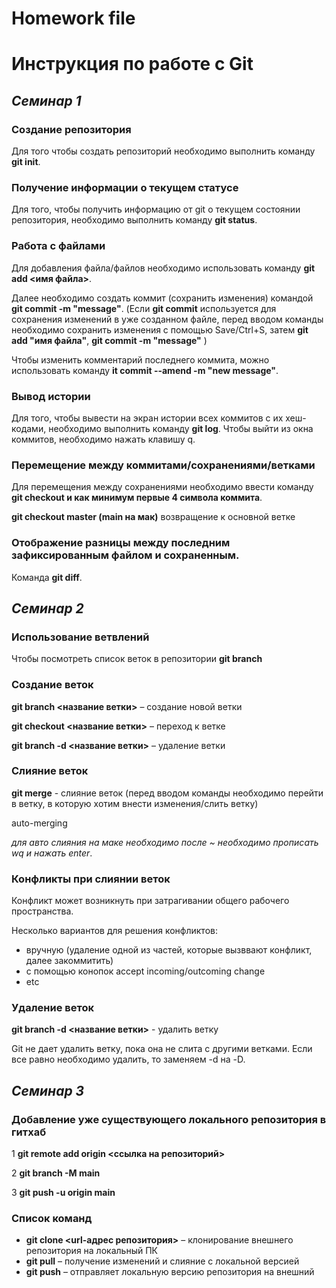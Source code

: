 # Homework file
# Инструкция по работе с Git

## *Семинар 1*

### Создание репозитория

Для того чтобы создать репозиторий необходимо выполнить команду **git init**. 

### Получение информации о текущем статусе

Для того, чтобы получить информацию от git о текущем состоянии репозитория, необходимо выполнить команду **git status**.

### Работа с файлами

Для добавления файла/файлов необходимо использовать команду **git add <имя файла>**.

Далее необходимо создать коммит (сохранить изменения) командой **git commit -m "message"**. (Если **git commit** используется для сохранения изменений в уже созданном файле, перед вводом команды необходимо сохранить изменения с помощью Save/Ctrl+S, затем **git add "имя файла"**, **git commit -m "message"** )

Чтобы изменить комментарий последнего коммита, можно использовать команду **it commit --amend -m "new message"**.

### Вывод истории

Для того, чтобы вывести на экран истории всех коммитов с их хеш-кодами, необходимо выполнить команду **git log**. Чтобы выйти из окна коммитов, необходимо нажать клавишу q.

### Перемещение между коммитами/сохранениями/ветками

Для перемещения между сохранениями необходимо ввести команду **git checkout и как минимум первые 4 символа коммита**.

**git checkout master (main на мак)** возвращение к основной ветке

### Отображение разницы между последним зафиксированным файлом и сохраненным.

Команда **git diff**.

## *Семинар 2*

### **Использование ветвлений**

Чтобы посмотреть список веток в репозитории **git branch**

### Создание веток

**git branch <название ветки>** – создание новой ветки

**git checkout <название ветки>** – переход к ветке

**git branch -d <название ветки>** – удаление ветки

### Слияние веток 

**git merge** - слияние веток (перед вводом команды необходимо перейти в ветку, в которую хотим внести изменения/слить ветку)

auto-merging

*для авто слияния на маке необходимо после ~ необходимо прописать wq и нажать enter*.  

### Конфликты при слиянии веток

Конфликт может возникнуть при затрагивании общего рабочего пространства. 

Несколько вариантов для решения конфликтов:
* вручную (удаление одной из частей, которые вызввают конфликт, далее закоммитить)
* с помощью конопок accept incoming/outcoming change 
* etc

### Удаление веток

**git branch -d <название ветки>** - удалить ветку

Git не дает удалить ветку, пока она не слита с другими ветками. Если все равно необходимо удалить, то заменяем -d на -D.

## *Семинар 3*

### Добавление уже существующего локального репозитория в гитхаб

1 **git remote add origin <ссылка на репозиторий>**

2 **git branch -M main**

3 **git push -u origin main**

### Список команд 
* **git clone <url-адрес репозитория>** – клонирование внешнего репозитория на локальный ПК
* **git pull** – получение изменений и слияние с локальной версией
* **git push** – отправляет локальную версию репозитория на внешний